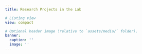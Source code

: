 ```yaml
---
title: Research Projects in the Lab

# Listing view
view: compact

# Optional header image (relative to `assets/media/` folder).
banner:
  caption: ''
  image: ''
---
```

